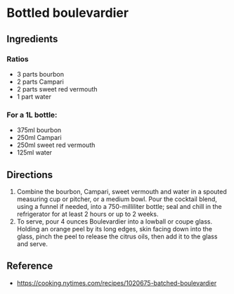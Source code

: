 # Bottled boulevardier

## Ingredients
### Ratios
- 3 parts bourbon
- 2 parts Campari
- 2 parts sweet red vermouth
- 1 part water

### For a 1L bottle:
* 375ml bourbon
* 250ml Campari
* 250ml sweet red vermouth
* 125ml water

## Directions
1. Combine the bourbon, Campari, sweet vermouth and water in a spouted measuring cup or pitcher, or a medium bowl. Pour the cocktail blend, using a funnel if needed, into a 750-milliliter bottle; seal and chill in the refrigerator for at least 2 hours or up to 2 weeks.
2. To serve, pour 4 ounces Boulevardier into a lowball or coupe glass. Holding an orange peel by its long edges, skin facing down into the glass, pinch the peel to release the citrus oils, then add it to the glass and serve.

## Reference
* <https://cooking.nytimes.com/recipes/1020675-batched-boulevardier>
